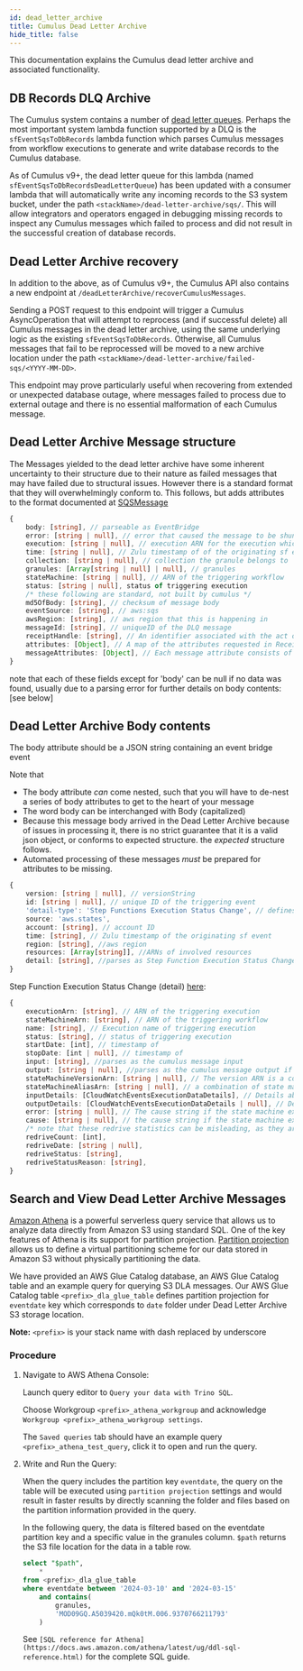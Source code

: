 ```yaml
---
id: dead_letter_archive
title: Cumulus Dead Letter Archive
hide_title: false
---
```


This documentation explains the Cumulus dead letter archive and associated functionality.

## DB Records DLQ Archive

The Cumulus system contains a number of [dead letter queues](./lambda_dead_letter_queue.md). Perhaps the most important system lambda function supported by a DLQ is the `sfEventSqsToDbRecords` lambda function which parses Cumulus messages from workflow executions to generate and write database records to the Cumulus database.

As of Cumulus v9+, the dead letter queue for this lambda (named `sfEventSqsToDbRecordsDeadLetterQueue`) has been updated with a consumer lambda that will automatically write any incoming records to the S3 system bucket, under the path `<stackName>/dead-letter-archive/sqs/`. This will allow integrators and operators engaged in debugging missing records to inspect any Cumulus messages which failed to process and did not result in the successful creation of database records.

## Dead Letter Archive recovery

In addition to the above, as of Cumulus v9+, the Cumulus API also contains a new endpoint at `/deadLetterArchive/recoverCumulusMessages`.

Sending a POST request to this endpoint will trigger a Cumulus AsyncOperation that will attempt to reprocess (and if successful delete) all Cumulus messages in the dead letter archive, using the same underlying logic as the existing `sfEventSqsToDbRecords`. Otherwise, all Cumulus messages that fail to be reprocessed will be moved to a new archive location under the path `<stackName>/dead-letter-archive/failed-sqs/<YYYY-MM-DD>`.

This endpoint may prove particularly useful when recovering from extended or unexpected database outage, where messages failed to process due to external outage and there is no essential malformation of each Cumulus message.

## Dead Letter Archive Message structure

The Messages yielded to the dead letter archive have some inherent uncertainty to their structure due to their nature as failed messages that may have failed due to structural issues. However there is a standard format that they will overwhelmingly conform to. This follows, but adds attributes to the format documented at [SQSMessage](https://docs.aws.amazon.com/AWSSimpleQueueService/latest/APIReference/API_Message.html)

```ts
{
    body: [string], // parseable as EventBridge
    error: [string | null], // error that caused the message to be shunted to the DLQ
    execution: [string | null], // execution ARN for the execution which created the originating sf event
    time: [string | null], // Zulu timestamp of of the originating sf event
    collection: [string | null], // collection the granule belongs to
    granules: [Array[string | null] | null], // granules 
    stateMachine: [string | null], // ARN of the triggering workflow
    status: [string | null], status of triggering execution
    /* these following are standard, not built by cumulus */
    md5OfBody: [string], // checksum of message body
    eventSource: [string], // aws:sqs
    awsRegion: [string], // aws region that this is happening in
    messageId: [string], // uniqueID of the DLQ message
    receiptHandle: [string], // An identifier associated with the act of receiving the message. A new receipt handle is returned every time you receive a message.
    attributes: [Object], // A map of the attributes requested in ReceiveMessage to their respective values.
    messageAttributes: [Object], // Each message attribute consists of a Name, Type, and Value. 
}
```

note that each of these fields except for 'body' can be null if no data was found, usually due to a parsing error
for further details on body contents: [see below]

## Dead Letter Archive Body contents

The body attribute should be a JSON string containing an event bridge event

Note that

- The body attribute *can* come nested, such that you will have to de-nest a series of body attributes to get to the heart of your message
- The word body can be interchanged with Body (capitalized)
- Because this message body arrived in the Dead Letter Archive because of issues in processing it, there is no strict guarantee that it is a valid json object, or conforms to expected structure. the *expected* structure follows.
- Automated processing of these messages *must* be prepared for attributes to be missing.

```ts
{
    version: [string | null], // versionString
    id: [string | null], // unique ID of the triggering event
    'detail-type': 'Step Functions Execution Status Change', // defines the below 'detail' spec
    source: 'aws.states',
    account: [string], // account ID
    time: [string], // Zulu timestamp of the originating sf event
    region: [string], //aws region
    resources: [Array[string]], //ARNs of involved resources
    detail: [string], //parses as Step Function Execution Status Change object, see below
}
```

Step Function Execution Status Change (detail) [here](https://docs.aws.amazon.com/AWSJavaScriptSDK/v3/latest/Package/-aws-sdk-client-sfn/Interface/DescribeExecutionCommandOutput/):

```ts
{
    executionArn: [string], // ARN of the triggering execution
    stateMachineArn: [string], // ARN of the triggering workflow
    name: [string], // Execution name of triggering execution
    status: [string], // status of triggering execution
    startDate: [int], // timestamp of
    stopDate: [int | null], // timestamp of
    input: [string], //parses as the cumulus message input
    output: [string | null], //parses as the cumulus message output if execution succeeded
    stateMachineVersionArn: [string | null], // The version ARN is a combination of state machine ARN and the version number separated by a colon (:)
    stateMachineAliasArn: [string | null], // a combination of state machine ARN and the alias name separated by a colon (:)
    inputDetails: [CloudWatchEventsExecutionDataDetails], // Details about execution input
    outputDetails: [CloudWatchEventsExecutionDataDetails | null], // Details about execution output
    error: [string | null], // The cause string if the state machine execution failed (most errors that send to the DLA will not have a *caught* failure that does not arrive here)
    cause: [string | null], // the cause string if the state machine execution failed
    /* note that these redrive statistics can be misleading, as they are not referring to the execution that failed if the triggering execution was sfEventSqsToDbRecords*/
    redriveCount: [int],
    redriveDate: [string | null],
    redriveStatus: [string],
    redriveStatusReason: [string],
}
```

## Search and View Dead Letter Archive Messages

[Amazon Athena](https://docs.aws.amazon.com/athena/latest/ug/what-is.html) is a powerful serverless query service that allows us
to analyze data directly from Amazon S3 using standard SQL. One of the key features of Athena is its support for partition
projection. [Partition projection](https://docs.aws.amazon.com/athena/latest/ug/partition-projection.html) allows us to define a
virtual partitioning scheme for our data stored in Amazon S3 without physically partitioning the data.

We have provided an AWS Glue Catalog database, an AWS Glue Catalog table and an example query for querying S3 DLA messages.
Our AWS Glue Catalog table `<prefix>_dla_glue_table` defines partition projection for `eventdate` key which corresponds
to `date` folder under Dead Letter Archive S3 storage location.

**Note:** `<prefix>` is your stack name with dash replaced by underscore

### Procedure

1. Navigate to AWS Athena Console:

    Launch query editor to `Query your data with Trino SQL`.

    Choose Workgroup `<prefix>_athena_workgroup` and acknowledge `Workgroup <prefix>_athena_workgroup settings`.

    The `Saved queries` tab should have an example query `<prefix>_athena_test_query`, click it to open and run the query.

2. Write and Run the Query:

    When the query includes the partition key `eventdate`, the query on the table will be executed using `partition projection`
    settings and would result in faster results by directly scanning the folder and files based on the partition information
    provided in the query.

    In the following query, the data is filtered based on the eventdate partition key and a specific value in the granules column.
    `$path` returns the S3 file location for the data in a table row.

    ```sql
    select "$path",
        *
    from <prefix>_dla_glue_table
    where eventdate between '2024-03-10' and '2024-03-15'
        and contains(
            granules,
            'MOD09GQ.A5039420.mQk0tM.006.9370766211793'
        )
    ```

    See `[SQL reference for Athena](https://docs.aws.amazon.com/athena/latest/ug/ddl-sql-reference.html)` for the complete SQL guide.
